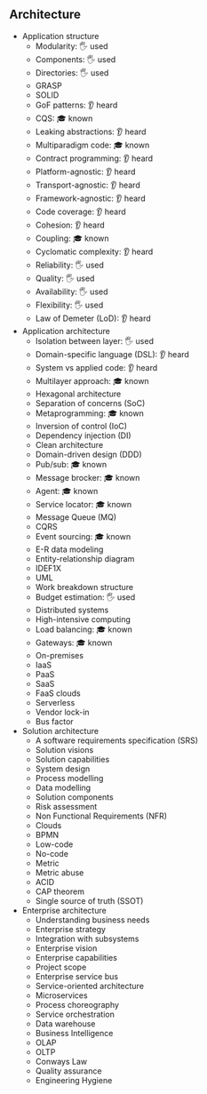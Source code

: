 ## Architecture

- Application structure
  - Modularity: 🖐️ used
  - Components: 🖐️ used
  - Directories: 🖐️ used
  - GRASP
  - SOLID
  - GoF patterns: 👂 heard
  - CQS: 🎓 known
  - Leaking abstractions: 👂 heard
  - Multiparadigm code: 🎓 known
  - Contract programming: 👂 heard
  - Platform-agnostic: 👂 heard
  - Transport-agnostic: 👂 heard
  - Framework-agnostic: 👂 heard
  - Code coverage: 👂 heard
  - Cohesion: 👂 heard
  - Coupling: 🎓 known
  - Cyclomatic complexity: 👂 heard
  - Reliability: 🖐️ used
  - Quality: 🖐️ used
  - Availability: 🖐️ used
  - Flexibility: 🖐️ used
  - Law of Demeter (LoD): 👂 heard
- Application architecture
  - Isolation between layer: 🖐️ used
  - Domain-specific language (DSL): 👂 heard
  - System vs applied code: 👂 heard
  - Multilayer approach: 🎓 known
  - Hexagonal architecture
  - Separation of concerns (SoC)
  - Metaprogramming: 🎓 known
  - Inversion of control (IoC)
  - Dependency injection (DI)
  - Clean architecture
  - Domain-driven design (DDD)
  - Pub/sub: 🎓 known
  - Message brocker: 🎓 known
  - Agent: 🎓 known
  - Service locator: 🎓 known
  - Message Queue (MQ)
  - CQRS
  - Event sourcing: 🎓 known
  - E-R data modeling
  - Entity-relationship diagram
  - IDEF1X
  - UML
  - Work breakdown structure
  - Budget estimation: 🖐️ used
  - Distributed systems
  - High-intensive computing
  - Load balancing: 🎓 known
  - Gateways: 🎓 known
  - On-premises
  - IaaS
  - PaaS
  - SaaS
  - FaaS clouds
  - Serverless
  - Vendor lock-in
  - Bus factor
- Solution architecture
  - A software requirements specification (SRS)
  - Solution visions
  - Solution capabilities
  - System design
  - Process modelling
  - Data modelling
  - Solution components
  - Risk assessment
  - Non Functional Requirements (NFR)
  - Clouds
  - BPMN
  - Low-code
  - No-code
  - Metric
  - Metric abuse
  - ACID
  - CAP theorem
  - Single source of truth (SSOT)
- Enterprise architecture
  - Understanding business needs
  - Enterprise strategy
  - Integration with subsystems
  - Enterprise vision
  - Enterprise capabilities
  - Project scope
  - Enterprise service bus
  - Service-oriented architecture
  - Microservices
  - Process choreography
  - Service orchestration
  - Data warehouse
  - Business Intelligence
  - OLAP
  - OLTP
  - Conways Law
  - Quality assurance
  - Engineering Hygiene
